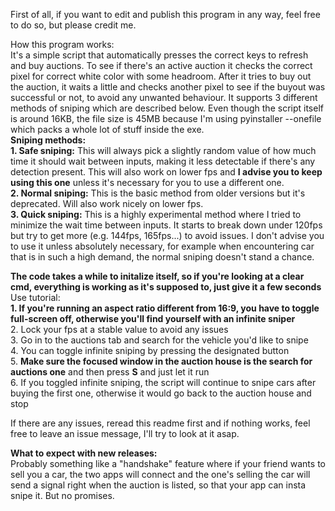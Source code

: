 First of all, if you want to edit and publish this program in any way, feel free to do so, but please credit me.

How this program works:  
It's a simple script that automatically presses the correct keys to refresh and buy auctions. To see if there's an active auction it checks the correct pixel for correct white color with some headroom. After it tries to buy out the auction, it waits a little and checks another pixel to see if the buyout was successful or not, to avoid any unwanted behaviour. It supports 3 different methods of sniping which are described below. Even though the script itself is around 16KB, the file size is 45MB because I'm using pyinstaller --onefile which packs a whole lot of stuff inside the exe.  
**Sniping methods:**  
**1. Safe sniping:** This will always pick a slightly random value of how much time it should wait between inputs, making it less detectable if there's any detection present. This will also work on lower fps and **I advise you to keep using this one** unless it's necessary for you to use a different one.  
**2. Normal sniping:** This is the basic method from older versions but it's deprecated. Will also work nicely on lower fps.  
**3. Quick sniping:** This is a highly experimental method where I tried to minimize the wait time between inputs. It starts to break down under 120fps but try to get more (e.g. 144fps, 165fps...) to avoid issues. I don't advise you to use it unless absolutely necessary, for example when encountering car that is in such a high demand, the normal sniping doesn't stand a chance.

**The code takes a while to initalize itself, so if you're looking at a clear cmd, everything is working as it's supposed to, just give it a few seconds**  
Use tutorial:  
**1. If you're running an aspect ratio different from 16:9, you have to toggle full-screen off, otherwise you'll find yourself with an infinite sniper**  
2. Lock your fps at a stable value to avoid any issues  
3. Go in to the auctions tab and search for the vehicle you'd like to snipe  
4. You can toggle infinite sniping by pressing the designated button  
5. **Make sure the focused window in the auction house is the search for auctions one** and then press **S** and just let it run  
6. If you toggled infinite sniping, the script will continue to snipe cars after buying the first one, otherwise it would go back to the auction house and stop  
  
If there are any issues, reread this readme first and if nothing works, feel free to leave an issue message, I'll try to look at it asap.

**What to expect with new releases:**  
Probably something like a "handshake" feature where if your friend wants to sell you a car, the two apps will connect and the one's selling the car will send a signal right when the auction is listed, so that your app can insta snipe it. But no promises.
